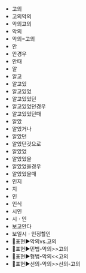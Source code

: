 - 고의
- 고의악의
- 악의고의
- 악의
- 악의=고의
- 안
- 안경우
- 안때
- 알
- 알고
- 알고있
- 알고있었
- 알고있었던
- 알고있었던경우
- 알고있었던때
- 알았
- 알았거나
- 알았던
- 알았던것으로
- 알았었
- 알았었을
- 알았었을경우
- 알았었을때
- 인지
- 지
- 인
- 인식
- 시인
- 시ㆍ인
- 보고안다
- 보일시ㆍ인정할인
- 📌표현▶️악의vs.고의
- 📌표현▶️민법-악의>>고의
- 📌표현▶️형법-악의<<고의
- 📌표현▶️선의-악의>>선의-고의
